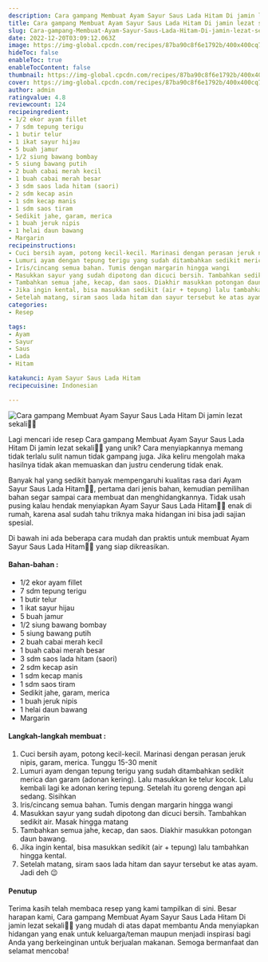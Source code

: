 ```yaml
---
description: Cara gampang Membuat Ayam Sayur Saus Lada Hitam Di jamin lezat sekali"
title: Cara gampang Membuat Ayam Sayur Saus Lada Hitam Di jamin lezat sekali
slug: Cara-gampang-Membuat-Ayam-Sayur-Saus-Lada-Hitam-Di-jamin-lezat-sekali
date: 2022-12-20T03:09:12.063Z
image: https://img-global.cpcdn.com/recipes/87ba90c8f6e1792b/400x400cq70/photo.jpg
hideToc: false
enableToc: true
enableTocContent: false
thumbnail: https://img-global.cpcdn.com/recipes/87ba90c8f6e1792b/400x400cq70/photo.jpg
cover: https://img-global.cpcdn.com/recipes/87ba90c8f6e1792b/400x400cq70/photo.jpg
author: admin
ratingvalue: 4.8
reviewcount: 124
recipeingredient:
- 1/2 ekor ayam fillet
- 7 sdm tepung terigu
- 1 butir telur
- 1 ikat sayur hijau
- 5 buah jamur
- 1/2 siung bawang bombay
- 5 siung bawang putih
- 2 buah cabai merah kecil
- 1 buah cabai merah besar
- 3 sdm saos lada hitam (saori)
- 2 sdm kecap asin
- 1 sdm kecap manis
- 1 sdm saos tiram
- Sedikit jahe, garam, merica
- 1 buah jeruk nipis
- 1 helai daun bawang
- Margarin
recipeinstructions:
- Cuci bersih ayam, potong kecil-kecil. Marinasi dengan perasan jeruk nipis, garam, merica. Tunggu 15-30 menit
- Lumuri ayam dengan tepung terigu yang sudah ditambahkan sedikit merica dan garam (adonan kering). Lalu masukkan ke telur kocok. Lalu kembali lagi ke adonan kering tepung. Setelah itu goreng dengan api sedang. Sisihkan
- Iris/cincang semua bahan. Tumis dengan margarin hingga wangi
- Masukkan sayur yang sudah dipotong dan dicuci bersih. Tambahkan sedikit air. Masak hingga matang
- Tambahkan semua jahe, kecap, dan saos. Diakhir masukkan potongan daun bawang.
- Jika ingin kental, bisa masukkan sedikit (air + tepung) lalu tambahkan hingga kental.
- Setelah matang, siram saos lada hitam dan sayur tersebut ke atas ayam. Jadi deh 😉
categories:
- Resep

tags:
- Ayam
- Sayur
- Saus
- Lada
- Hitam

katakunci: Ayam Sayur Saus Lada Hitam
recipecuisine: Indonesian

---
```


![Cara gampang Membuat Ayam Sayur Saus Lada Hitam Di jamin lezat sekali👩‍🍳](https://img-global.cpcdn.com/recipes/87ba90c8f6e1792b/400x400cq70/photo.jpg)

Lagi mencari ide resep Cara gampang Membuat Ayam Sayur Saus Lada Hitam Di jamin lezat sekali👩‍🍳 yang unik? Cara menyiapkannya memang tidak terlalu sulit namun tidak gampang juga. Jika keliru mengolah maka hasilnya tidak akan memuaskan dan justru cenderung tidak enak.

Banyak hal yang sedikit banyak mempengaruhi kualitas rasa dari Ayam Sayur Saus Lada Hitam👩‍🍳, pertama dari jenis bahan, kemudian pemilihan bahan segar sampai cara membuat dan menghidangkannya. Tidak usah pusing kalau hendak menyiapkan Ayam Sayur Saus Lada Hitam👩‍🍳 enak di rumah, karena asal sudah tahu triknya maka hidangan ini bisa jadi sajian spesial.

Di bawah ini ada beberapa cara mudah dan praktis untuk membuat Ayam Sayur Saus Lada Hitam👩‍🍳 yang siap dikreasikan.

<!--inarticleads1-->

#### Bahan-bahan :

- 1/2 ekor ayam fillet
- 7 sdm tepung terigu
- 1 butir telur
- 1 ikat sayur hijau
- 5 buah jamur
- 1/2 siung bawang bombay
- 5 siung bawang putih
- 2 buah cabai merah kecil
- 1 buah cabai merah besar
- 3 sdm saos lada hitam (saori)
- 2 sdm kecap asin
- 1 sdm kecap manis
- 1 sdm saos tiram
- Sedikit jahe, garam, merica
- 1 buah jeruk nipis
- 1 helai daun bawang
- Margarin

<!--inarticleads2-->

#### Langkah-langkah membuat :

1. Cuci bersih ayam, potong kecil-kecil. Marinasi dengan perasan jeruk nipis, garam, merica. Tunggu 15-30 menit
1. Lumuri ayam dengan tepung terigu yang sudah ditambahkan sedikit merica dan garam (adonan kering). Lalu masukkan ke telur kocok. Lalu kembali lagi ke adonan kering tepung. Setelah itu goreng dengan api sedang. Sisihkan
1. Iris/cincang semua bahan. Tumis dengan margarin hingga wangi
1. Masukkan sayur yang sudah dipotong dan dicuci bersih. Tambahkan sedikit air. Masak hingga matang
1. Tambahkan semua jahe, kecap, dan saos. Diakhir masukkan potongan daun bawang.
1. Jika ingin kental, bisa masukkan sedikit (air + tepung) lalu tambahkan hingga kental.
1. Setelah matang, siram saos lada hitam dan sayur tersebut ke atas ayam. Jadi deh 😉

#### Penutup

Terima kasih telah membaca resep yang kami tampilkan di sini. Besar harapan kami, Cara gampang Membuat Ayam Sayur Saus Lada Hitam Di jamin lezat sekali👩‍🍳 yang mudah di atas dapat membantu Anda menyiapkan hidangan yang enak untuk keluarga/teman maupun menjadi inspirasi bagi Anda yang berkeinginan untuk berjualan makanan. Semoga bermanfaat dan selamat mencoba!